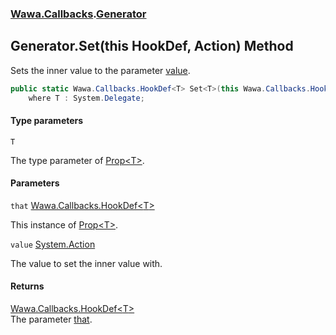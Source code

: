 ### [Wawa.Callbacks](Wawa.Callbacks.md 'Wawa.Callbacks').[Generator](Generator.md 'Wawa.Callbacks.Generator')

## Generator.Set<T>(this HookDef<T>, Action) Method

Sets the inner value to the parameter [value](Generator.Set{T}(HookDef{T},Action).md#Wawa.Callbacks.Generator.Set_T_(thisWawa.Callbacks.HookDef_T_,System.Action).value 'Wawa.Callbacks.Generator.Set<T>(this Wawa.Callbacks.HookDef<T>, System.Action).value').

```csharp
public static Wawa.Callbacks.HookDef<T> Set<T>(this Wawa.Callbacks.HookDef<T> that, System.Action? value)
    where T : System.Delegate;
```
#### Type parameters

<a name='Wawa.Callbacks.Generator.Set_T_(thisWawa.Callbacks.HookDef_T_,System.Action).T'></a>

`T`

The type parameter of [Prop&lt;T&gt;](Prop{T}.md 'Wawa.Callbacks.Prop<T>').
#### Parameters

<a name='Wawa.Callbacks.Generator.Set_T_(thisWawa.Callbacks.HookDef_T_,System.Action).that'></a>

`that` [Wawa.Callbacks.HookDef&lt;](HookDef{T}.md 'Wawa.Callbacks.HookDef<T>')[T](Generator.Set{T}(HookDef{T},Action).md#Wawa.Callbacks.Generator.Set_T_(thisWawa.Callbacks.HookDef_T_,System.Action).T 'Wawa.Callbacks.Generator.Set<T>(this Wawa.Callbacks.HookDef<T>, System.Action).T')[&gt;](HookDef{T}.md 'Wawa.Callbacks.HookDef<T>')

This instance of [Prop&lt;T&gt;](Prop{T}.md 'Wawa.Callbacks.Prop<T>').

<a name='Wawa.Callbacks.Generator.Set_T_(thisWawa.Callbacks.HookDef_T_,System.Action).value'></a>

`value` [System.Action](https://docs.microsoft.com/en-us/dotnet/api/System.Action 'System.Action')

The value to set the inner value with.

#### Returns
[Wawa.Callbacks.HookDef&lt;](HookDef{T}.md 'Wawa.Callbacks.HookDef<T>')[T](Generator.Set{T}(HookDef{T},Action).md#Wawa.Callbacks.Generator.Set_T_(thisWawa.Callbacks.HookDef_T_,System.Action).T 'Wawa.Callbacks.Generator.Set<T>(this Wawa.Callbacks.HookDef<T>, System.Action).T')[&gt;](HookDef{T}.md 'Wawa.Callbacks.HookDef<T>')  
The parameter [that](Generator.Set{T}(HookDef{T},Action).md#Wawa.Callbacks.Generator.Set_T_(thisWawa.Callbacks.HookDef_T_,System.Action).that 'Wawa.Callbacks.Generator.Set<T>(this Wawa.Callbacks.HookDef<T>, System.Action).that').